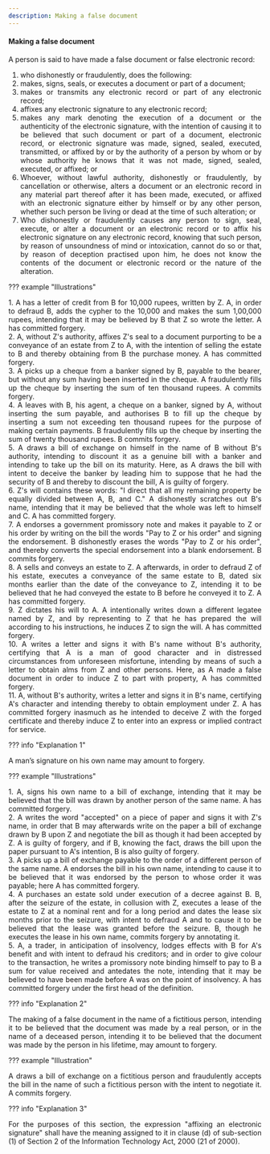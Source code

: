 ```yaml
---
description: Making a false document
---
```


#### Making a false document
<div style="text-align: justify">

A person is said to have made a false document or false electronic record:

</div>

1. <div style="text-align: justify"> who dishonestly or fraudulently, does the following:
1. <div style="text-align: justify"> makes, signs, seals, or executes a document or part of a document;
2. <div style="text-align: justify"> makes or transmits any electronic record or part of any electronic record;
3. <div style="text-align: justify"> affixes any electronic signature to any electronic record;
4. <div style="text-align: justify"> makes any mark denoting the execution of a document or the authenticity of the electronic signature, with the intention of causing it to be believed that such document or part of a document, electronic record, or electronic signature was made, signed, sealed, executed, transmitted, or affixed by or by the authority of a person by whom or by whose authority he knows that it was not made, signed, sealed, executed, or affixed; or
2. <div style="text-align: justify"> Whoever, without lawful authority, dishonestly or fraudulently, by cancellation or otherwise, alters a document or an electronic record in any material part thereof after it has been made, executed, or affixed with an electronic signature either by himself or by any other person, whether such person be living or dead at the time of such alteration; or
3. <div style="text-align: justify"> Who dishonestly or fraudulently causes any person to sign, seal, execute, or alter a document or an electronic record or to affix his electronic signature on any electronic record, knowing that such person, by reason of unsoundness of mind or intoxication, cannot do so or that, by reason of deception practised upon him, he does not know the contents of the document or electronic record or the nature of the alteration.

??? example "Illustrations"
    <div style="text-align: justify"> 1. A has a letter of credit from B for 10,000 rupees, written by Z. A, in order to defraud B, adds the cypher to the 10,000 and makes the sum 1,00,000 rupees, intending that it may be believed by B that Z so wrote the letter. A has committed forgery.
    <div style="text-align: justify"> 2. A, without Z's authority, affixes Z's seal to a document purporting to be a conveyance of an estate from Z to A, with the intention of selling the estate to B and thereby obtaining from B the purchase money. A has committed forgery.
    <div style="text-align: justify"> 3. A picks up a cheque from a banker signed by B, payable to the bearer, but without any sum having been inserted in the cheque. A fraudulently fills up the cheque by inserting the sum of ten thousand rupees. A commits forgery.
    <div style="text-align: justify"> 4. A leaves with B, his agent, a cheque on a banker, signed by A, without inserting the sum payable, and authorises B to fill up the cheque by inserting a sum not exceeding ten thousand rupees for the purpose of making certain payments. B fraudulently fills up the cheque by inserting the sum of twenty thousand rupees. B commits forgery.
    <div style="text-align: justify"> 5. A draws a bill of exchange on himself in the name of B without B's authority, intending to discount it as a genuine bill with a banker and intending to take up the bill on its maturity. Here, as A draws the bill with intent to deceive the banker by leading him to suppose that he had the security of B and thereby to discount the bill, A is guilty of forgery.
    <div style="text-align: justify"> 6. Z's will contains these words: "I direct that all my remaining property be equally divided between A, B, and C." A dishonestly scratches out B's name, intending that it may be believed that the whole was left to himself and C. A has committed forgery.
    <div style="text-align: justify"> 7. A endorses a government promissory note and makes it payable to Z or his order by writing on the bill the words "Pay to Z or his order" and signing the endorsement. B dishonestly erases the words "Pay to Z or his order", and thereby converts the special endorsement into a blank endorsement. B commits forgery.
    <div style="text-align: justify"> 8. A sells and conveys an estate to Z. A afterwards, in order to defraud Z of his estate, executes a conveyance of the same estate to B, dated six months earlier than the date of the conveyance to Z, intending it to be believed that he had conveyed the estate to B before he conveyed it to Z. A has committed forgery.
    <div style="text-align: justify"> 9. Z dictates his will to A. A intentionally writes down a different legatee named by Z, and by representing to Z that he has prepared the will according to his instructions, he induces Z to sign the will. A has committed forgery.
    <div style="text-align: justify"> 10. A writes a letter and signs it with B's name without B's authority, certifying that A is a man of good character and in distressed circumstances from unforeseen misfortune, intending by means of such a letter to obtain alms from Z and other persons. Here, as A made a false document in order to induce Z to part with property, A has committed forgery.
    <div style="text-align: justify"> 11. A, without B's authority, writes a letter and signs it in B's name, certifying A's character and intending thereby to obtain employment under Z. A has committed forgery inasmuch as he intended to deceive Z with the forged certificate and thereby induce Z to enter into an express or implied contract for service.

??? info "Explanation 1"
    <div style="text-align: justify"> A man’s signature on his own name may amount to forgery.

??? example "Illustrations"
    <div style="text-align: justify"> 1. A, signs his own name to a bill of exchange, intending that it may be believed that the bill was drawn by another person of the same name. A has committed forgery.
    <div style="text-align: justify"> 2. A writes the word "accepted" on a piece of paper and signs it with Z's name, in order that B may afterwards write on the paper a bill of exchange drawn by B upon Z and negotiate the bill as though it had been accepted by Z. A is guilty of forgery, and if B, knowing the fact, draws the bill upon the paper pursuant to A's intention, B is also guilty of forgery.
    <div style="text-align: justify"> 3. A picks up a bill of exchange payable to the order of a different person of the same name. A endorses the bill in his own name, intending to cause it to be believed that it was endorsed by the person to whose order it was payable; here A has committed forgery.
    <div style="text-align: justify"> 4. A purchases an estate sold under execution of a decree against B. B, after the seizure of the estate, in collusion with Z, executes a lease of the estate to Z at a nominal rent and for a long period and dates the lease six months prior to the seizure, with intent to defraud A and to cause it to be believed that the lease was granted before the seizure. B, though he executes the lease in his own name, commits forgery by annotating it.
    <div style="text-align: justify"> 5. A, a trader, in anticipation of insolvency, lodges effects with B for A's benefit and with intent to defraud his creditors; and in order to give colour to the transaction, he writes a promissory note binding himself to pay to B a sum for value received and antedates the note, intending that it may be believed to have been made before A was on the point of insolvency. A has committed forgery under the first head of the definition.

??? info "Explanation 2"
    <div style="text-align: justify"> The making of a false document in the name of a fictitious person, intending it to be believed that the document was made by a real person, or in the name of a deceased person, intending it to be believed that the document was made by the person in his lifetime, may amount to forgery.

??? example "Illustration"
    <div style="text-align: justify"> A draws a bill of exchange on a fictitious person and fraudulently accepts the bill in the name of such a fictitious person with the intent to negotiate it. A commits forgery.

??? info "Explanation 3"
    <div style="text-align: justify"> For the purposes of this section, the expression "affixing an electronic signature" shall have the meaning assigned to it in clause (d) of sub-section (1) of Section 2 of the Information Technology Act, 2000 (21 of 2000).

